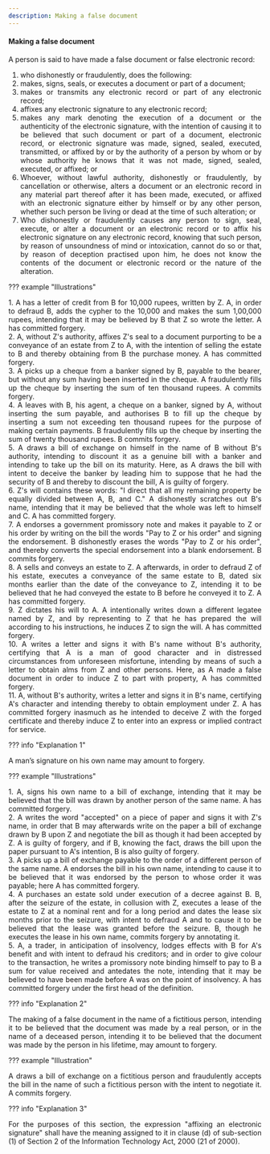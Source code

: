 ```yaml
---
description: Making a false document
---
```


#### Making a false document
<div style="text-align: justify">

A person is said to have made a false document or false electronic record:

</div>

1. <div style="text-align: justify"> who dishonestly or fraudulently, does the following:
1. <div style="text-align: justify"> makes, signs, seals, or executes a document or part of a document;
2. <div style="text-align: justify"> makes or transmits any electronic record or part of any electronic record;
3. <div style="text-align: justify"> affixes any electronic signature to any electronic record;
4. <div style="text-align: justify"> makes any mark denoting the execution of a document or the authenticity of the electronic signature, with the intention of causing it to be believed that such document or part of a document, electronic record, or electronic signature was made, signed, sealed, executed, transmitted, or affixed by or by the authority of a person by whom or by whose authority he knows that it was not made, signed, sealed, executed, or affixed; or
2. <div style="text-align: justify"> Whoever, without lawful authority, dishonestly or fraudulently, by cancellation or otherwise, alters a document or an electronic record in any material part thereof after it has been made, executed, or affixed with an electronic signature either by himself or by any other person, whether such person be living or dead at the time of such alteration; or
3. <div style="text-align: justify"> Who dishonestly or fraudulently causes any person to sign, seal, execute, or alter a document or an electronic record or to affix his electronic signature on any electronic record, knowing that such person, by reason of unsoundness of mind or intoxication, cannot do so or that, by reason of deception practised upon him, he does not know the contents of the document or electronic record or the nature of the alteration.

??? example "Illustrations"
    <div style="text-align: justify"> 1. A has a letter of credit from B for 10,000 rupees, written by Z. A, in order to defraud B, adds the cypher to the 10,000 and makes the sum 1,00,000 rupees, intending that it may be believed by B that Z so wrote the letter. A has committed forgery.
    <div style="text-align: justify"> 2. A, without Z's authority, affixes Z's seal to a document purporting to be a conveyance of an estate from Z to A, with the intention of selling the estate to B and thereby obtaining from B the purchase money. A has committed forgery.
    <div style="text-align: justify"> 3. A picks up a cheque from a banker signed by B, payable to the bearer, but without any sum having been inserted in the cheque. A fraudulently fills up the cheque by inserting the sum of ten thousand rupees. A commits forgery.
    <div style="text-align: justify"> 4. A leaves with B, his agent, a cheque on a banker, signed by A, without inserting the sum payable, and authorises B to fill up the cheque by inserting a sum not exceeding ten thousand rupees for the purpose of making certain payments. B fraudulently fills up the cheque by inserting the sum of twenty thousand rupees. B commits forgery.
    <div style="text-align: justify"> 5. A draws a bill of exchange on himself in the name of B without B's authority, intending to discount it as a genuine bill with a banker and intending to take up the bill on its maturity. Here, as A draws the bill with intent to deceive the banker by leading him to suppose that he had the security of B and thereby to discount the bill, A is guilty of forgery.
    <div style="text-align: justify"> 6. Z's will contains these words: "I direct that all my remaining property be equally divided between A, B, and C." A dishonestly scratches out B's name, intending that it may be believed that the whole was left to himself and C. A has committed forgery.
    <div style="text-align: justify"> 7. A endorses a government promissory note and makes it payable to Z or his order by writing on the bill the words "Pay to Z or his order" and signing the endorsement. B dishonestly erases the words "Pay to Z or his order", and thereby converts the special endorsement into a blank endorsement. B commits forgery.
    <div style="text-align: justify"> 8. A sells and conveys an estate to Z. A afterwards, in order to defraud Z of his estate, executes a conveyance of the same estate to B, dated six months earlier than the date of the conveyance to Z, intending it to be believed that he had conveyed the estate to B before he conveyed it to Z. A has committed forgery.
    <div style="text-align: justify"> 9. Z dictates his will to A. A intentionally writes down a different legatee named by Z, and by representing to Z that he has prepared the will according to his instructions, he induces Z to sign the will. A has committed forgery.
    <div style="text-align: justify"> 10. A writes a letter and signs it with B's name without B's authority, certifying that A is a man of good character and in distressed circumstances from unforeseen misfortune, intending by means of such a letter to obtain alms from Z and other persons. Here, as A made a false document in order to induce Z to part with property, A has committed forgery.
    <div style="text-align: justify"> 11. A, without B's authority, writes a letter and signs it in B's name, certifying A's character and intending thereby to obtain employment under Z. A has committed forgery inasmuch as he intended to deceive Z with the forged certificate and thereby induce Z to enter into an express or implied contract for service.

??? info "Explanation 1"
    <div style="text-align: justify"> A man’s signature on his own name may amount to forgery.

??? example "Illustrations"
    <div style="text-align: justify"> 1. A, signs his own name to a bill of exchange, intending that it may be believed that the bill was drawn by another person of the same name. A has committed forgery.
    <div style="text-align: justify"> 2. A writes the word "accepted" on a piece of paper and signs it with Z's name, in order that B may afterwards write on the paper a bill of exchange drawn by B upon Z and negotiate the bill as though it had been accepted by Z. A is guilty of forgery, and if B, knowing the fact, draws the bill upon the paper pursuant to A's intention, B is also guilty of forgery.
    <div style="text-align: justify"> 3. A picks up a bill of exchange payable to the order of a different person of the same name. A endorses the bill in his own name, intending to cause it to be believed that it was endorsed by the person to whose order it was payable; here A has committed forgery.
    <div style="text-align: justify"> 4. A purchases an estate sold under execution of a decree against B. B, after the seizure of the estate, in collusion with Z, executes a lease of the estate to Z at a nominal rent and for a long period and dates the lease six months prior to the seizure, with intent to defraud A and to cause it to be believed that the lease was granted before the seizure. B, though he executes the lease in his own name, commits forgery by annotating it.
    <div style="text-align: justify"> 5. A, a trader, in anticipation of insolvency, lodges effects with B for A's benefit and with intent to defraud his creditors; and in order to give colour to the transaction, he writes a promissory note binding himself to pay to B a sum for value received and antedates the note, intending that it may be believed to have been made before A was on the point of insolvency. A has committed forgery under the first head of the definition.

??? info "Explanation 2"
    <div style="text-align: justify"> The making of a false document in the name of a fictitious person, intending it to be believed that the document was made by a real person, or in the name of a deceased person, intending it to be believed that the document was made by the person in his lifetime, may amount to forgery.

??? example "Illustration"
    <div style="text-align: justify"> A draws a bill of exchange on a fictitious person and fraudulently accepts the bill in the name of such a fictitious person with the intent to negotiate it. A commits forgery.

??? info "Explanation 3"
    <div style="text-align: justify"> For the purposes of this section, the expression "affixing an electronic signature" shall have the meaning assigned to it in clause (d) of sub-section (1) of Section 2 of the Information Technology Act, 2000 (21 of 2000).

